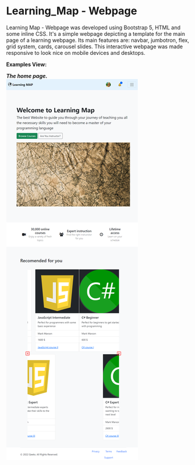# Learning_Map - Webpage
Learning Map - Webpage was developed using Bootstrap 5, HTML and some inline CSS.
It's a simple webpage depicting a template for the main page of a learning webpage.
Its main features are: navbar, jumbotron, flex, grid system, cards, carousel slides.
This interactive webpage was made responsive to look nice on mobile devices 
and desktops.</br>


**Examples View:**</br>


***The home page.***</br>
![Screenshot](docs/img/home.png)</br>
